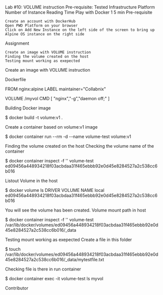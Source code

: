 Lab #10: VOLUME instruction
Pre-requisite:
Tested Infrastructure
Platform 	Number of Instance 	Reading Time
Play with Docker 	1 	5 min
Pre-requisite

    Create an account with DockerHub
    Open PWD Platform on your browser
    Click on Add New Instance on the left side of the screen to bring up Alpine OS instance on the right side

Assignment

    Create an image with VOLUME instruction
    Finding the volume created on the host
    Testing mount working as exepected

Create an image with VOLUME instruction

Dockerfile

FROM nginx:alpine
LABEL maintainer="Collabnix"

VOLUME /myvol
CMD [ "nginx","-g","daemon off;" ]

Building Docker image

$ docker build -t volume:v1 .

Create a container based on volume:v1 image

$ docker container run --rm -d --name volume-test volume:v1

Finding the volume created on the host
Checking the volume name of the container

$ docker container inspect -f '' volume-test
ed09456a448934218f03acbdaa31f465ebbb92e0d45e8284527a2c538cc6b016

Listout Volume in the host

$ docker volume ls
DRIVER              VOLUME NAME
local               ed09456a448934218f03acbdaa31f465ebbb92e0d45e8284527a2c538cc6b016

You will see the volume has been created.
Volume mount path in host

$ docker container inspect -f '' volume-test
/var/lib/docker/volumes/ed09456a448934218f03acbdaa31f465ebbb92e0d45e8284527a2c538cc6b016/_data

Testing mount working as exepected
Create a file in this folder

$ touch /var/lib/docker/volumes/ed09456a448934218f03acbdaa31f465ebbb92e0d45e8284527a2c538cc6b016/_data/mytestfile.txt

Checking file is there in run container

$ docker container exec -it volume-test ls myvol

Contributor
